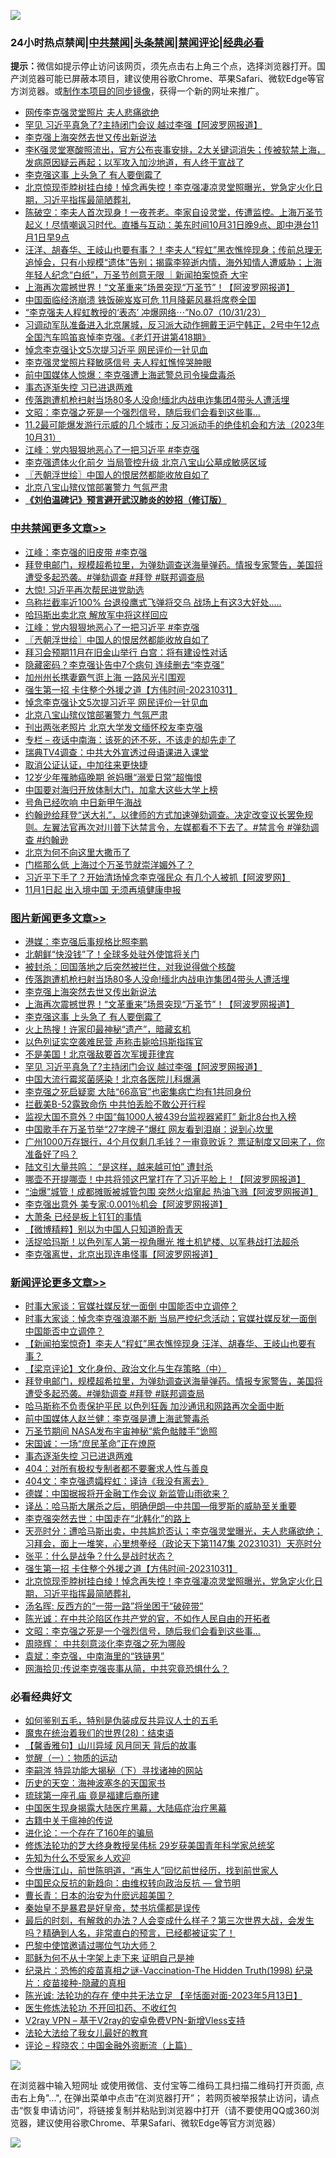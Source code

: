 ![](https://raw.githubusercontent.com/jsvpn/jsproxy/dev/64photo/fqnews-qr.jpg)

<div id="tt">
<h3>24小时热点禁闻|<a href="#%E4%B8%AD%E5%85%B1%E7%A6%81%E9%97%BB%E6%9B%B4%E5%A4%9A%E6%96%87%E7%AB%A0">中共禁闻</a>|<a href="#%E5%9B%BE%E7%89%87%E6%96%B0%E9%97%BB%E6%9B%B4%E5%A4%9A%E6%96%87%E7%AB%A0">头条禁闻</a>|<a href="#%E6%96%B0%E9%97%BB%E8%AF%84%E8%AE%BA%E6%9B%B4%E5%A4%9A%E6%96%87%E7%AB%A0">禁闻评论|<a href="#%E5%BF%85%E7%9C%8B%E7%BB%8F%E5%85%B8%E5%A5%BD%E6%96%87">经典必看</a></h3>
<div><b>提示：</b>微信如提示停止访问该网页，须先点击右上角三个点，选择浏览器打开。国产浏览器可能已屏蔽本项目，建议使用谷歌Chrome、苹果Safari、微软Edge等官方浏览器。或<a href="%E5%88%B6%E4%BD%9Cgit%E7%A6%81%E9%97%BB%E9%95%9C%E5%83%8F.md">制作本项目的同步镜像</a>，获得一个新的网址来推广。</div>
<ul>

<li><a href="/cnnews/20231101/1955093.md">网传李克强灵堂照片 夫人悲痛欲绝</a></li>
<li><a href="/topimagenews/20231101/1955087.md">罕见 习近平真急了?主持闭门会议 越过李强【阿波罗网报道】</a></li>
<li><a href="/topimagenews/20231101/1955307.md">李克强上海突然去世又传出新说法</a></li>
<li><a href="/sohnews/20231101/1955082.md">李K强灵堂寒酸照流出，官方公布丧事安排，2大关键词消失；传被软禁上海，发病原因疑云再起；以军攻入加沙地道，有人终于宣战了</a></li>
<li><a href="/topimagenews/20231101/1955198.md">李克强这事 上头急了 有人要倒霉了</a></li>
<li><a href="/comments/20231101/1955133.md">北京惊现歪脖树挂白绫！悼念再失控！李克强凄凉灵堂照曝光，党急定火化日期，习近平指挥最简陋葬礼</a></li>
<li><a href="/sohnews/20231101/1955110.md">陈破空：李夫人首次现身！一夜苍老。李家自设灵堂，传遭监控。上海万圣节起义！尽情嘲讽习时代。直播与互动：美东时间10月31日晚9点、即中港台11月1日早9点</a></li>
<li><a href="/sohnews/20231101/1955218.md">汪洋、胡春华、王岐山也要有事？！李夫人“程虹”黑衣憔悴现身；传前总理无追悼会，只有小规模“遗体”告别；揭露李猝逝内情，海外知情人遭威胁；上海年轻人纪念“白纸”，万圣节创意无限 ｜新闻拍案惊奇 大宇</a></li>
<li><a href="/topimagenews/20231101/1955199.md">上海再次震撼世界！“文革重来”场景突现“万圣节”！【阿波罗网报道】</a></li>
<li><a href="/baitai/20231101/1955063.md">中国面临经济崩溃 铁饭碗岌岌可危 11月降薪风暴将席卷全国</a></li>
<li><a href="/sohnews/20231101/1955227.md">“李克强夫人程虹教授的‘表态’ 冲爆网络⋯”No.07（10/31/23）</a></li>
<li><a href="/sohnews/20231101/1955242.md">习调动军队准备进入北京屠城，反习派大动作拥戴王沪宁韩正，2号中午12点全国汽车鸣笛哀悼李克强。《老灯开讲第418期》</a></li>
<li><a href="/cbnews/20231101/1955141.md">悼念李克强讣文5次提习近平 网民评价一针见血</a></li>
<li><a href="/baitai/20231101/1955365.md">李克强灵堂照片释敏感信号 夫人程虹憔悴哭肿眼</a></li>
<li><a href="/baitai/20231101/1955382.md">前中国媒体人惊爆：李克强遭上海武警总司令操盘毒杀</a></li>
<li><a href="/comments/20231101/1955281.md">事态逐渐失控 习已进退两难</a></li>
<li><a href="/topimagenews/20231101/1955343.md">传落跑遭机枪扫射当场80多人没命!缅北内战电诈集团4带头人遭活埋</a></li>
<li><a href="/comments/20231101/1955109.md">文昭：李克强之死是一个强烈信号，随后我们会看到这些事...</a></li>
<li><a href="/sohnews/20231101/1955108.md">11.2最可能爆发游行示威的几个城市；反习派动手的绝佳机会和方法（2023年10月31）</a></li>
<li><a href="/cbnews/20231101/1955257.md">江峰：党内狠狠地恶心了一把习近平 #李克强</a></li>
<li><a href="/ssgc/20231101/1955299.md">李克强遗体火化前夕 当局管控升级 北京八宝山公墓成敏感区域</a></li>
<li><a href="/cbnews/20231101/1955246.md">〖兲朝浮世绘〗中国人的恨居然都能收放自如了</a></li>
<li><a href="/cbnews/20231101/1955140.md">北京八宝山殡仪馆部署警力 气氛严肃</a></li>
<li><b><a href="/comments/20200207/1272816.md" target="_blank">《刘伯温碑记》预言避开武汉肺炎的妙招（修订版）</a></b></li>
</ul>
</div>

<div class="catlist">
<h3><a href="/cbnews/" target="_blank">中共禁闻</a><span><a href="/cbnews/" target="_blank" rel="nofollow">更多文章>></a></span></h3>
<ul>
<li><a href="/cbnews/20231101/1955411.md" target="_blank">江峰：李克强的旧皮带 #李克强</a></li>
<li><a href="/comments/20231101/1955409.md" target="_blank">拜登电邮门，规模超希拉里，为弹劾调查送海量弹药。情报专家警告，美国将遭受多起恐袭。#弹劾调查 #拜登 #联邦调查局</a></li>
<li><a href="/cbnews/20231101/1955350.md" target="_blank">大惊! 习近平再次帮民进党助选</a></li>
<li><a href="/cbnews/20231101/1955323.md" target="_blank">乌称拦截率近100% 台退役鹰式飞弹将交乌 战场上有这3大好处…..</a></li>
<li><a href="/cbnews/20231101/1955292.md" target="_blank">哈玛斯出卖北京 解放军中将这样回应</a></li>
<li><a href="/cbnews/20231101/1955257.md" target="_blank">江峰：党内狠狠地恶心了一把习近平 #李克强</a></li>
<li><a href="/cbnews/20231101/1955246.md" target="_blank">〖兲朝浮世绘〗中国人的恨居然都能收放自如了</a></li>
<li><a href="/cbnews/20231101/1955176.md" target="_blank">拜习会预期11月在旧金山举行 白宫：将有建设性对话</a></li>
<li><a href="/cbnews/20231101/1955175.md" target="_blank">隐藏密码？李克强讣告中7个病句 连续删去“李克强”</a></li>
<li><a href="/cbnews/20231101/1955174.md" target="_blank">加州州长携妻霸气逛上海 一路风光引围观</a></li>
<li><a href="/comments/20231101/1955164.md" target="_blank">强生第一招 卡住整个外援之道【方伟时间-20231031】</a></li>
<li><a href="/cbnews/20231101/1955141.md" target="_blank">悼念李克强讣文5次提习近平 网民评价一针见血</a></li>
<li><a href="/cbnews/20231101/1955140.md" target="_blank">北京八宝山殡仪馆部署警力 气氛严肃</a></li>
<li><a href="/cbnews/20231101/1955139.md" target="_blank">刊出两张老照片 北京大学发文缅怀校友李克强</a></li>
<li><a href="/cbnews/20231031/1954999.md" target="_blank">专栏 &#8211; 夜话中南海：该死的还不死，不该走的却先走了</a></li>
<li><a href="/cbnews/20231031/1954987.md" target="_blank">瑞典TV4调查：中共大外宣透过母语课进入课堂</a></li>
<li><a href="/cbnews/20231031/1954986.md" target="_blank">取消公证认证，中加往来更快捷</a></li>
<li><a href="/cbnews/20231031/1954985.md" target="_blank">12岁少年罹肺癌晚期 爸妈曝“溺爱日常”超悔恨</a></li>
<li><a href="/cbnews/20231031/1954984.md" target="_blank">中国要对海归开放体制大门，加拿大这些大学上榜</a></li>
<li><a href="/cbnews/20231031/1954945.md" target="_blank">号角已经吹响 中日新甲午海战</a></li>
<li><a href="/comments/20231031/1954893.md" target="_blank">约翰逊给拜登“送大礼”，以律师的方式加速弹劾调查。决定改变议长罢免规则。左翼法官再次对川普下达禁言令，左媒都看不下去了。#禁言令 #弹劾调查 #约翰逊</a></li>
<li><a href="/cbnews/20231031/1954836.md" target="_blank">北京为何不向这里大撒币了</a></li>
<li><a href="/cbnews/20231031/1954816.md" target="_blank">门槛那么低 上海过个万圣节就崇洋媚外了？</a></li>
<li><a href="/cbnews/20231031/1954792.md" target="_blank">习近平下手了？开始清场悼念李克强民众 有几个人被抓【阿波罗网】</a></li>
<li><a href="/cbnews/20231031/1954791.md" target="_blank">11月1日起 出入境中国 无须再填健康申报</a></li>

</ul>
</div>
<div class="catlist">
<h3><a href="/topimagenews/" target="_blank">图片新闻</a><span><a href="/topimagenews/" target="_blank" rel="nofollow">更多文章>></a></span></h3>
<ul>
<li><a href="/topimagenews/20231101/1955475.md" target="_blank">港媒：李克强后事规格比照李鹏</a></li>
<li><a href="/topimagenews/20231101/1955462.md" target="_blank">北朝鲜“快没钱”了！全球多处驻外使馆将关门</a></li>
<li><a href="/topimagenews/20231101/1955461.md" target="_blank">被封杀：回国落地之后突然被拦住，对我说得做个核酸</a></li>
<li><a href="/topimagenews/20231101/1955343.md" target="_blank">传落跑遭机枪扫射当场80多人没命!缅北内战电诈集团4带头人遭活埋</a></li>
<li><a href="/topimagenews/20231101/1955307.md" target="_blank">李克强上海突然去世又传出新说法</a></li>
<li><a href="/topimagenews/20231101/1955199.md" target="_blank">上海再次震撼世界！“文革重来”场景突现“万圣节”！【阿波罗网报道】</a></li>
<li><a href="/topimagenews/20231101/1955198.md" target="_blank">李克强这事 上头急了 有人要倒霉了</a></li>
<li><a href="/topimagenews/20231101/1955173.md" target="_blank">火上热搜！许家印最神秘“遗产”，暗藏玄机</a></li>
<li><a href="/topimagenews/20231101/1955137.md" target="_blank">以色列证实空袭难民营 声称击毙哈玛斯指挥官</a></li>
<li><a href="/topimagenews/20231101/1955135.md" target="_blank">不是美国！北京强敌要首次军援菲律宾</a></li>
<li><a href="/topimagenews/20231101/1955087.md" target="_blank">罕见 习近平真急了?主持闭门会议 越过李强【阿波罗网报道】</a></li>
<li><a href="/topimagenews/20231031/1954983.md" target="_blank">中国大流行霉浆菌感染！北京各医院儿科爆满</a></li>
<li><a href="/topimagenews/20231031/1954941.md" target="_blank">李克强之死启疑窦 大陆“66高官”也密集病亡均有1共同身份</a></li>
<li><a href="/topimagenews/20231031/1954896.md" target="_blank">拦截美B-52露致命伤 中共怕丢脸不敢公开行程</a></li>
<li><a href="/topimagenews/20231031/1954864.md" target="_blank">监视大国不意外？中国“每1000人被439台监视器紧盯” 新北8台也入榜</a></li>
<li><a href="/topimagenews/20231031/1954863.md" target="_blank">中国歌手在万圣节举“27字牌子”爆红 网友看到泪崩：说到心坎里</a></li>
<li><a href="/topimagenews/20231031/1954851.md" target="_blank">广州1000万存银行，4个月仅剩几毛钱？一审竟败诉？ 票证制度又回来了，你准备好了吗？</a></li>
<li><a href="/topimagenews/20231031/1954835.md" target="_blank">陆文引大量共鸣： “是这样，越来越可怕” 遭封杀</a></li>
<li><a href="/topimagenews/20231031/1954815.md" target="_blank">哪壶不开提哪壶！中共将领这巴掌打在了习近平脸上！【阿波罗网报道】</a></li>
<li><a href="/topimagenews/20231031/1954804.md" target="_blank">“油爆”城管！成都摊贩被城管包围 突然火焰窜起 热油飞溅【阿波罗网报道】</a></li>
<li><a href="/topimagenews/20231031/1954803.md" target="_blank">李克强出意外 美专家:0.001％机会【阿波罗网报道】</a></li>
<li><a href="/topimagenews/20231031/1954726.md" target="_blank">大萧条 已经是板上钉钉的事情</a></li>
<li><a href="/topimagenews/20231031/1954701.md" target="_blank">【微博精粹】别以为中国人只知道盼青天</a></li>
<li><a href="/topimagenews/20231031/1954682.md" target="_blank">活捉哈玛斯！以色列军人第一视角曝光 推土机铲楼、以军巷战打法超杀</a></li>
<li><a href="/topimagenews/20231031/1954630.md" target="_blank">李克强离世，北京出现连串怪事【阿波罗网报道】</a></li>

</ul>
</div>
<div class="catlist">
<h3><a href="/comments/" target="_blank">新闻评论</a><span><a href="/comments/" target="_blank" rel="nofollow">更多文章>></a></span></h3>
<ul>
<li><a href="/comments/20231101/1955485.md" target="_blank">时事大家谈：官媒社媒反犹一面倒 中国能否中立调停？</a></li>
<li><a href="/comments/20231101/1955470.md" target="_blank">时事大家谈：悼念李克强浪潮不断 当局严控纪念活动；官媒社媒反犹一面倒 中国能否中立调停？</a></li>
<li><a href="/comments/20231101/1955429.md" target="_blank">【新闻拍案惊奇】李夫人“程虹”黑衣憔悴现身 汪洋、胡春华、王岐山也要有事？</a></li>
<li><a href="/comments/20231101/1955416.md" target="_blank">【梁京评论】文化身份、政治文化与生存策略（中）</a></li>
<li><a href="/comments/20231101/1955409.md" target="_blank">拜登电邮门，规模超希拉里，为弹劾调查送海量弹药。情报专家警告，美国将遭受多起恐袭。#弹劾调查 #拜登 #联邦调查局</a></li>
<li><a href="/comments/20231101/1955403.md" target="_blank">哈马斯称不负责保护平民 以色列狂轰 加沙通讯和网路再次全面中断</a></li>
<li><a href="/comments/20231101/1955380.md" target="_blank">前中国媒体人赵兰健：李克强是遭上海武警毒杀</a></li>
<li><a href="/comments/20231101/1955379.md" target="_blank">万圣节期间 NASA发布宇宙神秘“紫色骷髅手”诡照</a></li>
<li><a href="/comments/20231101/1955282.md" target="_blank">宋国诚：一场“庶民革命”正在燎原</a></li>
<li><a href="/comments/20231101/1955281.md" target="_blank">事态逐渐失控 习已进退两难</a></li>
<li><a href="/comments/20231101/1955239.md" target="_blank">404：对所有极权专制者都不要奢求人性与善良</a></li>
<li><a href="/comments/20231101/1955235.md" target="_blank">404文：李克强遗孀程虹：译诗《我没有离去》</a></li>
<li><a href="/comments/20231101/1955222.md" target="_blank">德媒：中国据报将开金融工作会议 新监管山雨欲来？</a></li>
<li><a href="/comments/20231101/1955221.md" target="_blank">译丛：哈马斯大屠杀之后，明确伊朗—中共国—俄罗斯的威胁至关重要</a></li>
<li><a href="/comments/20231101/1955220.md" target="_blank">李克强突然去世：中国走在“北韩化”的路上</a></li>
<li><a href="/comments/20231101/1955211.md" target="_blank">天亮时分：遭哈马斯出卖，中共尴尬否认；李克强灵堂曝光，夫人悲痛欲绝；习拜会，面上一堆笑，心里想拳经（政论天下第1147集 20231031）天亮时分</a></li>
<li><a href="/comments/20231101/1955207.md" target="_blank">张平：什么是战争？什么是战时状态？</a></li>
<li><a href="/comments/20231101/1955164.md" target="_blank">强生第一招 卡住整个外援之道【方伟时间-20231031】</a></li>
<li><a href="/comments/20231101/1955133.md" target="_blank">北京惊现歪脖树挂白绫！悼念再失控！李克强凄凉灵堂照曝光，党急定火化日期，习近平指挥最简陋葬礼</a></li>
<li><a href="/comments/20231101/1955125.md" target="_blank">汤名晖: 反西方的“一带一路”将坐困于“破碎带”</a></li>
<li><a href="/comments/20231101/1955124.md" target="_blank">陈光诚：在中共沦陷区作共产党的官，不如作人民自由的开拓者</a></li>
<li><a href="/comments/20231101/1955109.md" target="_blank">文昭：李克强之死是一个强烈信号，随后我们会看到这些事&#8230;</a></li>
<li><a href="/comments/20231101/1955102.md" target="_blank">周晓辉： 中共刻意淡化李克强之死为哪般</a></li>
<li><a href="/comments/20231101/1955100.md" target="_blank">袁斌：李克强，中南海里的“铁链男”</a></li>
<li><a href="/comments/20231101/1955099.md" target="_blank">网海拾贝:传说李克强丧事从简，中共究竟恐惧什么？</a></li>

</ul>
</div>

<div class="catlist">
<h3>必看经典好文</h3>
<ul>
<li><a href="/comments/20221120/1813928.md" target="_blank">如何鉴别五毛，特别是伪装成反共异议人士的五毛</a></li>
<li><a href="/comments/20181228/1054609.md" target="_blank">魔鬼在统治着我们的世界(28)：结束语</a></li>
<li><a href="/bannedvideo/20210301/1495768.md" target="_blank">【馨香雅句】山川异域 风月同天 背后的故事</a></li>
<li><a href="/comments/20200810/1377609.md" target="_blank">觉醒（一）：物质的运动</a></li>
<li><a href="/tculture/xiulian/20160303/508938.md" target="_blank">李嗣涔 特异功能大揭秘（下）寻找诸神的网站</a></li>
<li><a href="/tculture/xiulian/20170318/732480.md" target="_blank">历史的天空：海神波塞冬的天国家书</a></li>
<li><a href="/bannedvideo/20220418/1720873.md" target="_blank">琉球第一座孔庙 竟是福建后裔所建</a></li>
<li><a href="/comments/20230815/1920336.md" target="_blank">中国医生现身揭露大陆医疗黑幕，大陆癌症治疗黑幕</a></li>
<li><a href="/ccpdope/20200531/1337409.md" target="_blank">古籍中关于瘟神的传说</a></li>
<li><a href="/comments/20200907/1392278.md" target="_blank">进化论：一个存在了160年的骗局</a></li>
<li><a href="/comments/20190517/1129285.md" target="_blank">修炼法轮功的芝大终身教授吴伟标 29岁获美国青年科学家总统奖</a></li>
<li><a href="/comments/20200620/1346848.md" target="_blank">先知为什么不受家乡人欢迎</a></li>
<li><a href="/funmedia/20210321/1509617.md" target="_blank">今世唐江山，前世陈明道，“再生人”回忆前世经历，找到前世家人</a></li>
<li><a href="/comments/20220713/1757701.md" target="_blank">中国民众反抗的新趋向：由维权转向政治反抗 — 曾节明</a></li>
<li><a href="/taiwannews/20221015/1797413.md" target="_blank">曹长青：日本的治安为什麽远超美国？</a></li>
<li><a href="/lifebaike/20210407/1521258.md" target="_blank">秦始皇不是暴君是好皇帝，焚书坑儒都是误传</a></li>
<li><a href="/comments/20221021/1800167.md" target="_blank">最后的时刻，有解救的办法？人会变成什么样子？第三次世界大战，会发生吗？精确到人名，非常直白的预言，已经都被证实了！</a></li>
<li><a href="/comments/20210728/1595695.md" target="_blank">巴黎中使馆邀请过哪位气功大师？</a></li>
<li><a href="/ccpdope/20190803/1168965.md" target="_blank">耶稣为何不从十字架上走下来 证明自己是神</a></li>
<li><a href="/topimagenews/20180408/925060.md" target="_blank">纪录片：恐怖的疫苗真相之谜-Vaccination-The Hidden Truth(1998) 纪录片：疫苗接种-隐藏的真相</a></li>
<li><a href="/comments/20230513/1884082.md" target="_blank">陈光诚: 法轮功的存在 使中共无法立足 【辛恬面对面-2023年5月13日】</a></li>
<li><a href="/cbnews/20211114/1652055.md" target="_blank">医生修炼法轮功 不开回扣药、不收红包</a></li>
<li><a href="/comments/20210402/1257608.md" target="_blank">V2ray VPN &#8211; 基于V2ray的安卓免费VPN-新增Vless支持</a></li>
<li><a href="/cbnews/20200516/1329218.md" target="_blank">法轮大法给了我女儿最好的教育</a></li>
<li><a href="/ssgc/20230821/1923285.md" target="_blank">评论 &#8211; 程晓农：中国金融外资断流（上篇）</a></li>

</ul>
</div>

![](https://raw.githubusercontent.com/jsvpn/jsproxy/dev/64photo/fqnews-qr.jpg)

在浏览器中输入短网址 或使用微信、支付宝等二维码工具扫描二维码打开页面, 点击右上角"...", 在弹出菜单中点击“在浏览器打开”； 若网页被举报禁止访问，请点击“恢复申请访问”，将链接复制并粘贴到浏览器中打开（请不要使用QQ或360浏览器，建议使用谷歌Chrome、苹果Safari、微软Edge等官方浏览器）

![](https://raw.githubusercontent.com/jsvpn/jsproxy/dev/64photo/wx.jpg)